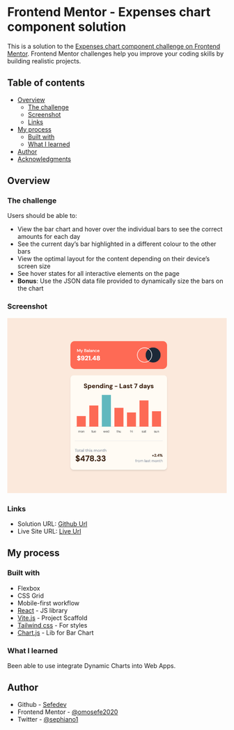 # Frontend Mentor - Expenses chart component solution

This is a solution to the [Expenses chart component challenge on Frontend Mentor](https://www.frontendmentor.io/challenges/expenses-chart-component-e7yJBUdjwt). Frontend Mentor challenges help you improve your coding skills by building realistic projects. 

## Table of contents

- [Overview](#overview)
  - [The challenge](#the-challenge)
  - [Screenshot](#screenshot)
  - [Links](#links)
- [My process](#my-process)
  - [Built with](#built-with)
  - [What I learned](#what-i-learned)
- [Author](#author)
- [Acknowledgments](#acknowledgments)

## Overview

### The challenge

Users should be able to:

- View the bar chart and hover over the individual bars to see the correct amounts for each day
- See the current day’s bar highlighted in a different colour to the other bars
- View the optimal layout for the content depending on their device’s screen size
- See hover states for all interactive elements on the page
- **Bonus**: Use the JSON data file provided to dynamically size the bars on the chart

### Screenshot

![Expenses Chart Component Screen](./public/screenshot.png)


### Links

- Solution URL: [Github Url](https://github.com/sefedev/expenses-chart-component)
- Live Site URL: [Live Url](https://sefe-expenses-chart-component.netlify.app/)

## My process

### Built with

- Flexbox
- CSS Grid
- Mobile-first workflow
- [React](https://reactjs.org/) - JS library
- [Vite.js](https://vitejs.dev/) - Project Scaffold
- [Tailwind css](https://tailwindcss.com/) - For styles
- [Chart.js](https://www.chartjs.org/) - Lib for Bar Chart


### What I learned

Been able to use integrate Dynamic Charts into Web Apps.

## Author

- Github - [Sefedev](https://www.github.com/sefedev)
- Frontend Mentor - [@omosefe2020](https://www.frontendmentor.io/profile/omosefe2020)
- Twitter - [@sephiano1](https://www.twitter.com/sephiano1)
